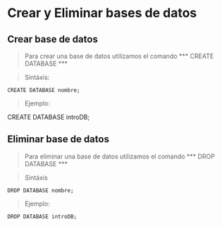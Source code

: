 # Crear y Eliminar bases de datos

## Crear base de datos 

> Para crear una base de datos utilizamos el comando 
> *** CREATE DATABASE ***

> Sintáxis: 
    
    CREATE DATABASE nombre;  

> Ejemplo: 

   CREATE DATABASE introDB;  
   
## Eliminar base de datos 

> Para eliminar una base de datos utilizamos el comando
> *** DROP DATABASE *** 

> Sintáxis 

    DROP DATABASE nombre;  

> Ejemplo:

    DROP DATABASE introDB;  

